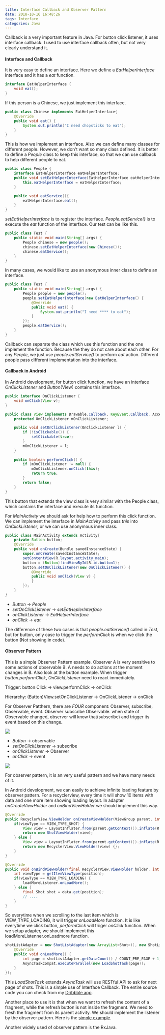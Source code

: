 ```yaml
---
title: Interface Callback and Observer Pattern
date: 2018-10-16 16:48:26
tags: Interface
categories: Java
---
```


Callback is a very important feature in Java. For button click listener, it uses interface callback. I used to use interface callback often, but not very clearly understand it.

#### Interface and Callback

It is very easy to define an interface. Here we define a _EatHelperInterface_ interface and it has a _eat_ function.
```java
interface EatHelperInterface {
    void eat();
}
```
If this person is a Chinese, we just implement this interface.
```java
public class Chinese implements EatHelperInterface{
    @Override
    public void eat() {
        System.out.println("I need chopsticks to eat");
    }
}
```
This is how we implement an interface. Also we can define many classes for different people. However, we don't want so many class defined. It is better to define a _People_ class to keep this interface, so that we can use callback to help different people to eat.
```java
public class People {
    interface EatHelperInterface eatHelperInterface;
    public void setEatHelperInterface(EatHelperInterface eatHelperInterface){
        this.eatHelperInterface = eatHelperInterface;
    }

    public void eatService(){
        eatHelperInterface.eat();
    }
}
```
_setEatHelperInterface_ is to register the interface. _People.eatService()_ is to execute the _eat_ function of the interface. Our test can be like this.
```java
public class Test {
    public static void main(String[] args) {
        People chinese = new people();
        chinese.setEatHelperInterface(new Chinese());
        chinese.eatService();
    }
}
```
In many cases, we would like to use an anonymous inner class to define an interface.
```java
public class Test {
    public static void main(String[] args) {
        People people = new people();
        people.setEatHelperInterface(new EatHelperInterface() {
            @Override
            public void eat() {
                System.out.println("I need **** to eat");
            }
        });
        people.eatService();
    }
}
```

Callback can separate the class which use this function and the one implement the function. Because the they do not care about each other. For any _People_, we just use _people.eatService()_ to perform _eat_ action. Different people pass different implementation into the interface.

#### Callback in Android

In Android development, for button click function, we have an interface _OnClickListener_ and _Button_(View) contains this interface.

```java
public interface OnClickListener {   
    void onClick(View v);  
}
```

```java
public class View implements Drawable.Callback, KeyEvent.Callback, AccessibilityEventSource {  
    protected OnClickListener mOnClickListener;  

    public void setOnClickListener(OnClickListener l) {  
        if (!isClickable()) {  
            setClickable(true);  
        }  
        mOnClickListener = l;  
    }  
    
    public boolean performClick() {  
        if (mOnClickListener != null) {
            mOnClickListener.onClick(this);  
            return true;  
        }  
        return false;  
    }  
}
```
This button that extends the view class is very similar with the People class, which contains the interface and execute its function.

For _MainActivity_ we should ask for help how to perform this click function. We can implement the interface in _MainActivity_ and pass _this_ into _OnClickListener_, or we can use anonymous inner class.

```java
public class MainActivity extends Activity{  
    private Button button; 
    @Override 
    public void onCreate(Bundle savedInstanceState) {  
        super.onCreate(savedInstanceState);  
        setContentView(R.layout.activity_main);  
        button = (Button)findViewById(R.id.button1); 
        button.setOnClickListener(new OnClickListener() {
            @Override 
            public void onClick(View v) {
            }
        });
    }
}
```

- _Button_ -> _People_
- _setOnClickListener_ -> _setEatHeplerInterface_
- _onClickListener_ -> _EatHelperInterface_
- _onClick_ -> _eat_

The difference of these two cases is that _people.eatService()_ called in _Test_, but for button, only case to trigger the _performClick_ is when we click the button (Not showing in code).

#### Observer Pattern

This is a simple Observer Pattern example. Observer A is very sensitive to some actions of observable B. A needs to do actions at the moment changes in B. Also look at the button example. When trigger _button.performClick_, _OnClickListener_ need to react immediately.

Trigger: button Click -> view.performClick -> onClick

Hierarchy: (Button)View.setOnClickListener -> OnClickListener -> onClick

For Observer Patthern, there are _FOUR_ component: Observer, subscribe, Observable, event. Observer subscribe Observable. when state of Observable changed, observer will know that(subscribe) and trigger its event based on this change.

![][1]

- _Button_ -> observable
- _setOnClickListener_ -> subscribe
- _onClickListener_ -> Observer
- _onClick_ -> event

![][2]

For observer pattern, it is an very useful pattern and we have many needs of it.

In Android development, we can easily to achieve infinite loading feature by observer pattern. For a recyclerview, every time it will show 10 items with data and one more item showing loading layout. In adapter _onCreateViewHolder_ and _onBindViewHolder_ we should implement this way.

```java
@Override
public RecyclerView.ViewHolder onCreateViewHolder(ViewGroup parent, int viewType) {
    if(viewType == VIEW_TYPE_SHOT) {
        View view = LayoutInflater.from(parent.getContext()).inflate(R.layout.list_item_shot, parent, false);
        return new ShotViewHolder(view);
    } else {
        View view = LayoutInflater.from(parent.getContext()).inflate(R.layout.list_item_loading, parent, false);
        return new RecyclerView.ViewHolder(view) {};
    }
}

@Override
public void onBindViewHolder(final RecyclerView.ViewHolder holder, int position) {
    int viewType = getItemViewType(position);
    if(viewType == VIEW_TYPE_LOADING) {
        loadMoreListener.onLoadMore();
    } else {
        final Shot shot = data.get(position);
        // ....
    }
}
```
So everytime when we scrolling to the last item which is VIEW_TYPE_LOADING, it will trigger _onLoadMore_ function. It is like everytime we click button, _performClick_ will triiger _onClick_ function. When we setup adapter, we should implement this loadMoreListenner.onLoadmore function.

```java
shotListAdapter = new ShotListAdapter(new ArrayList<Shot>(), new ShotListAdapter.LoadMoreListener() {
    @Override
    public void onLoadMore() {
        int page = shotListAdapter.getDataCount() / COUNT_PRE_PAGE + 1;
        AsyncTaskCompat.executeParallel(new LoadShotTask(page));
    }
});
```
This _LoadShotTask_ extends _AsyncTask_ will use RESTful API to ask for next page of shots. This is a simple use of Interface Callback. The entire source code you can check from my [Dribbble app][3].

Another place to use it is that when we want to refresh the content of a fragment, while the refresh button is not inside the fragment. We need to fresh the fragment from its parent activity. We should implement the listener by the observer pattern. Here is the [simple example][4].

Another widely used of observer pattern is the RxJava.

[1]:http://ww3.sinaimg.cn/mw1024/52eb2279jw1f2rx4446ldj20ga03p74h.jpg
[2]:http://ww4.sinaimg.cn/mw1024/52eb2279jw1f2rx42h1wgj20fz03rglt.jpg
[3]:https://github.com/bbbbyang/DribbbleApp
[4]:https://stackoverflow.com/questions/26606527/android-refresh-a-fragment-list-from-its-parent-activity
